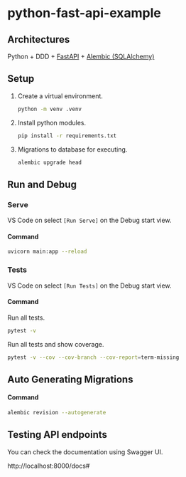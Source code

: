 # python-fast-api-example

## Architectures

Python + DDD + [FastAPI](https://github.com/tiangolo/fastapi) + [Alembic (SQLAlchemy)](https://github.com/sqlalchemy/alembic)

## Setup

1. Create a virtual environment.

   ```sh
   python -m venv .venv
   ```

1. Install python modules.

   ```sh
   pip install -r requirements.txt
   ```

1. Migrations to database for executing.

   ```sh
   alembic upgrade head
   ```

## Run and Debug

### Serve

VS Code on select `[Run Serve]` on the Debug start view.

#### Command

```sh
uvicorn main:app --reload
```

### Tests

VS Code on select `[Run Tests]` on the Debug start view.

#### Command

Run all tests.

```sh
pytest -v
```

Run all tests and show coverage.

```sh
pytest -v --cov --cov-branch --cov-report=term-missing
```

## Auto Generating Migrations

#### Command

```sh
alembic revision --autogenerate
```

## Testing API endpoints

You can check the documentation using Swagger UI.

http://localhost:8000/docs#
